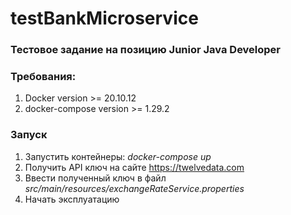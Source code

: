 # testBankMicroservice

### Тестовое задание на позицию Junior Java Developer

### Требования:
1. Docker version >= 20.10.12
2. docker-compose version >= 1.29.2

### Запуск
1. Запустить контейнеры: _docker-compose up_
2. Получить API ключ на сайте https://twelvedata.com
3. Ввести полученный ключ в файл _src/main/resources/exchangeRateService.properties_
3. Начать эксплуатацию
